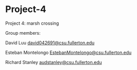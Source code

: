 # Project-4
Project 4: marsh crossing

Group members:

David Luu david042691@csu.fullerton.edu

Esteban Montelongo EstebanMontelongo@csu.fullerton.edu

Richard Stanley audstanley@csu.fullerton.edu